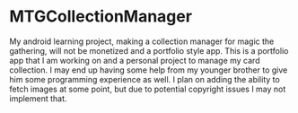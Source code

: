# MTGCollectionManager
My android learning project, making a collection manager for magic the gathering, will not be monetized and a portfolio style app.
This is a portfolio app that I am working on and a personal project to manage my card collection. I may end up having some help from my 
younger brother to give him some programming experience as well. I plan on adding the ability to fetch images at some point, but due to 
potential copyright issues I may not implement that.
